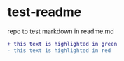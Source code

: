 # test-readme
repo to test markdown in readme.md

```diff
+ this text is highlighted in green
- this text is highlighted in red
```

